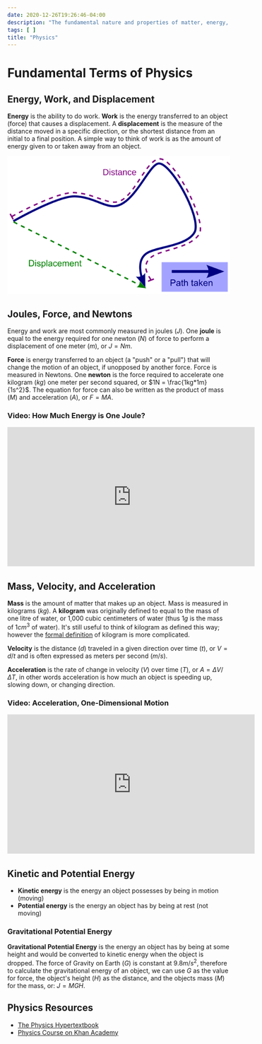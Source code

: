 ```yaml
---
date: 2020-12-26T19:26:46-04:00
description: "The fundamental nature and properties of matter, energy, and motion"
tags: [ ]
title: "Physics"
---
```


# Fundamental Terms of Physics

## Energy, Work, and Displacement

**Energy** is the ability to do work. **Work** is the energy transferred to an object (force) that causes a displacement. A **displacement** is the measure of the distance moved in a specific direction, or the shortest distance from an initial to a final position. A simple way to think of work is as the amount of energy given to or taken away from an object.

![Distance vs. Displacement](/img/distance-vs-displacement.svg)

## Joules, Force, and Newtons

Energy and work are most commonly measured in joules ($J$). One **joule** is equal to the energy required for one newton ($N$) of force to perform a displacement of one meter ($m$), or $J=Nm$.

**Force** is energy transferred to an object (a "push" or a "pull") that will change the motion of an object, if unopposed by another force. Force is measured in Newtons. One **newton** is the force required to accelerate one kilogram ($kg$) one meter per second squared, or $1N = \frac{1kg*1m}{1s^2}$. The equation for force can also be written as the product of mass ($M$) and acceleration ($A$), or $F=MA$.

### Video: How Much Energy is One Joule?

<iframe width="560" height="315" src="https://www.youtube.com/embed/_qEBElHoYUA" frameborder="0" allow="accelerometer; autoplay; clipboard-write; encrypted-media; gyroscope; picture-in-picture" allowfullscreen></iframe>

## Mass, Velocity, and Acceleration

**Mass** is the amount of matter that makes up an object. Mass is measured in kilograms ($kg$). A **kilogram** was originally defined to equal to the mass of one litre of water, or 1,000 cubic centimeters of water (thus $1g$ is the mass of $1cm^3$ of water). It's still useful to think of kilogram as defined this way; however the [formal definition](https://www.bipm.org/utils/en/pdf/CGPM/Draft-Resolution-A-EN.pdf) of kilogram is more complicated.

**Velocity** is the distance ($d$) traveled in a given direction over time ($t$), or $V=d/t$ and is often expressed as meters per second ($m/s$).

**Acceleration** is the rate of change in velocity ($V$) over time ($T$), or $A=\Delta{V}/\Delta{T}$, in other words acceleration is how much an object is speeding up, slowing down, or changing direction.

### Video: Acceleration, One-Dimensional Motion

<iframe width="560" height="315" src="https://www.youtube.com/embed/FOkQszg1-j8" frameborder="0" allow="accelerometer; autoplay; clipboard-write; encrypted-media; gyroscope; picture-in-picture" allowfullscreen></iframe>

## Kinetic and Potential Energy

* **Kinetic energy** is the energy an object possesses by being in motion (moving)
* **Potential energy** is the energy an object has by being at rest (not moving)

### Gravitational Potential Energy

**Gravitational Potential Energy** is the energy an object has by being at some height and would be converted to kinetic energy when the object is dropped. The force of Gravity on Earth ($G$) is constant at $9.8m/s^2$, therefore to calculate the gravitational energy of an object, we can use $G$ as the value for force, the object's height ($H$) as the distance, and the objects mass ($M$) for the mass, or: $J=MGH$.

## Physics Resources

* [The Physics Hypertextbook](https://physics.info/)
* [Physics Course on Khan Academy](https://www.khanacademy.org/science/physics)
